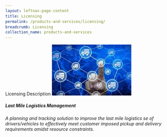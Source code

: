 ```yaml
---
layout: leftnav-page-content
title: Licensing
permalink: /products-and-services/licensing/
breadcrumb: Licensing
collection_name: products-and-services
---
```

Licensing Description
<img src="/images/sme_tech_solution_1.jpg" style="width:250px;height:160px;align:left">
<h5>Last Mile Logistics Management</h5>
<h6>A planning and tracking solution to improve the last mile logistics se of drivers/vehicles to effectively meet customer imposed pickup and delivery requirements amidst resource constraints.</h6>
